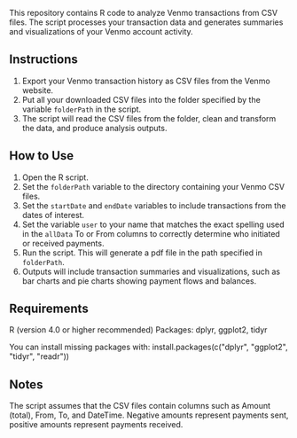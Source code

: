 This repository contains R code to analyze Venmo transactions from CSV files. The script processes your transaction data and generates summaries and visualizations of your Venmo account activity.

## Instructions
1. Export your Venmo transaction history as CSV files from the Venmo website.
2. Put all your downloaded CSV files into the folder specified by the variable `folderPath` in the script.
3. The script will read the CSV files from the folder, clean and transform the data, and produce analysis outputs.

## How to Use
1. Open the R script.
2. Set the `folderPath` variable to the directory containing your Venmo CSV files.
3. Set the `startDate` and `endDate` variables to include transactions from the dates of interest.
4. Set the variable `user` to your name that matches the exact spelling used in the `allData` To or From columns to correctly determine who initiated or received payments.
5. Run the script. This will generate a pdf file in the path specified in `folderPath`.
6. Outputs will include transaction summaries and visualizations, such as bar charts and pie charts showing payment flows and balances.

## Requirements
R (version 4.0 or higher recommended)
Packages: dplyr, ggplot2, tidyr

You can install missing packages with:
install.packages(c("dplyr", "ggplot2", "tidyr", "readr"))

## Notes
The script assumes that the CSV files contain columns such as Amount (total), From, To, and DateTime.
Negative amounts represent payments sent, positive amounts represent payments received.

